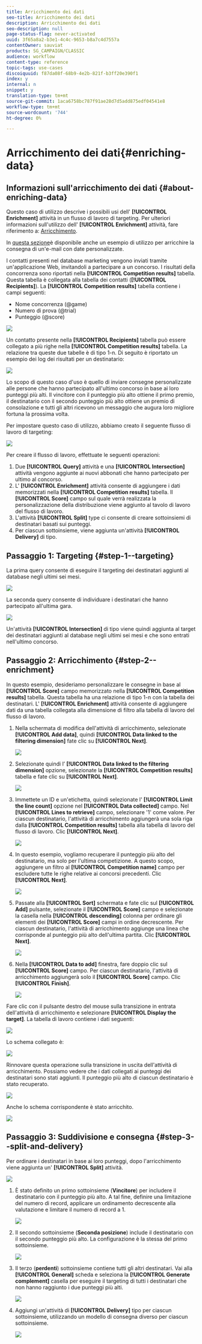 ```yaml
---
title: Arricchimento dei dati
seo-title: Arricchimento dei dati
description: Arricchimento dei dati
seo-description: null
page-status-flag: never-activated
uuid: 3f65a8a2-b3e1-4c4c-9653-b8a7c4d7557a
contentOwner: sauviat
products: SG_CAMPAIGN/CLASSIC
audience: workflow
content-type: reference
topic-tags: use-cases
discoiquuid: f87da08f-68b9-4e2b-821f-b3ff20e390f1
index: y
internal: n
snippet: y
translation-type: tm+mt
source-git-commit: 1aca6758bc787f91ae28d7d5add875edf04541e8
workflow-type: tm+mt
source-wordcount: '744'
ht-degree: 0%

---
```



# Arricchimento dei dati{#enriching-data}

## Informazioni sull&#39;arricchimento dei dati {#about-enriching-data}

Questo caso di utilizzo descrive i possibili usi dell&#39; **[!UICONTROL Enrichment]** attività in un flusso di lavoro di targeting. Per ulteriori informazioni sull&#39;utilizzo dell&#39; **[!UICONTROL Enrichment]** attività, fare riferimento a: [Arricchimento](../../workflow/using/enrichment.md).

In [questa sezione](../../workflow/using/email-enrichment-with-custom-date-fields.md)è disponibile anche un esempio di utilizzo per arricchire la consegna di un&#39;e-mail con date personalizzate.

I contatti presenti nel database marketing vengono inviati tramite un&#39;applicazione Web, invitandoli a partecipare a un concorso. I risultati della concorrenza sono riportati nella **[!UICONTROL Competition results]** tabella. Questa tabella è collegata alla tabella dei contatti (**[!UICONTROL Recipients]**). La **[!UICONTROL Competition results]** tabella contiene i campi seguenti:

* Nome concorrenza (@game)
* Numero di prova (@trial)
* Punteggio (@score)

![](assets/uc1_enrich_1.png)

Un contatto presente nella **[!UICONTROL Recipients]** tabella può essere collegato a più righe nella **[!UICONTROL Competition results]** tabella. La relazione tra queste due tabelle è di tipo 1-n. Di seguito è riportato un esempio dei log dei risultati per un destinatario:

![](assets/uc1_enrich_2.png)

Lo scopo di questo caso d&#39;uso è quello di inviare consegne personalizzate alle persone che hanno partecipato all&#39;ultimo concorso in base ai loro punteggi più alti. Il vincitore con il punteggio più alto ottiene il primo premio, il destinatario con il secondo punteggio più alto ottiene un premio di consolazione e tutti gli altri ricevono un messaggio che augura loro migliore fortuna la prossima volta.

Per impostare questo caso di utilizzo, abbiamo creato il seguente flusso di lavoro di targeting:

![](assets/uc1_enrich_3.png)

Per creare il flusso di lavoro, effettuate le seguenti operazioni:

1. Due **[!UICONTROL Query]** attività e una **[!UICONTROL Intersection]** attività vengono aggiunte ai nuovi abbonati che hanno partecipato per ultimo al concorso.
1. L&#39; **[!UICONTROL Enrichment]** attività consente di aggiungere i dati memorizzati nella **[!UICONTROL Competition results]** tabella. Il **[!UICONTROL Score]** campo sul quale verrà realizzata la personalizzazione della distribuzione viene aggiunto al tavolo di lavoro del flusso di lavoro.
1. L&#39;attività **[!UICONTROL Split]** type ci consente di creare sottoinsiemi di destinatari basati sui punteggi.
1. Per ciascun sottoinsieme, viene aggiunta un&#39;attività **[!UICONTROL Delivery]** di tipo.

## Passaggio 1: Targeting {#step-1--targeting}

La prima query consente di eseguire il targeting dei destinatari aggiunti al database negli ultimi sei mesi.

![](assets/uc1_enrich_4.png)

La seconda query consente di individuare i destinatari che hanno partecipato all&#39;ultima gara.

![](assets/uc1_enrich_5.png)

Un&#39;attività **[!UICONTROL Intersection]** di tipo viene quindi aggiunta al target dei destinatari aggiunti al database negli ultimi sei mesi e che sono entrati nell&#39;ultimo concorso.

## Passaggio 2: Arricchimento {#step-2--enrichment}

In questo esempio, desideriamo personalizzare le consegne in base al **[!UICONTROL Score]** campo memorizzato nella **[!UICONTROL Competition results]** tabella. Questa tabella ha una relazione di tipo 1-n con la tabella dei destinatari. L&#39; **[!UICONTROL Enrichment]** attività consente di aggiungere dati da una tabella collegata alla dimensione di filtro alla tabella di lavoro del flusso di lavoro.

1. Nella schermata di modifica dell&#39;attività di arricchimento, selezionate **[!UICONTROL Add data]**, quindi **[!UICONTROL Data linked to the filtering dimension]** fate clic su **[!UICONTROL Next]**.

   ![](assets/uc1_enrich_6.png)

1. Selezionate quindi l’ **[!UICONTROL Data linked to the filtering dimension]** opzione, selezionate la **[!UICONTROL Competition results]** tabella e fate clic su **[!UICONTROL Next]**.

   ![](assets/uc1_enrich_7.png)

1. Immettete un ID e un&#39;etichetta, quindi selezionate l&#39; **[!UICONTROL Limit the line count]** opzione nel **[!UICONTROL Data collected]** campo. Nel **[!UICONTROL Lines to retrieve]** campo, selezionare &#39;1&#39; come valore. Per ciascun destinatario, l&#39;attività di arricchimento aggiungerà una sola riga dalla **[!UICONTROL Competition results]** tabella alla tabella di lavoro del flusso di lavoro. Clic **[!UICONTROL Next]**.

   ![](assets/uc1_enrich_8.png)

1. In questo esempio, vogliamo recuperare il punteggio più alto del destinatario, ma solo per l&#39;ultima competizione. A questo scopo, aggiungere un filtro al **[!UICONTROL Competition name]** campo per escludere tutte le righe relative ai concorsi precedenti. Clic **[!UICONTROL Next]**.

   ![](assets/uc1_enrich_9.png)

1. Passate alla **[!UICONTROL Sort]** schermata e fate clic sul **[!UICONTROL Add]** pulsante, selezionate il **[!UICONTROL Score]** campo e selezionate la casella nella **[!UICONTROL descending]** colonna per ordinare gli elementi dei **[!UICONTROL Score]** campi in ordine decrescente. Per ciascun destinatario, l&#39;attività di arricchimento aggiunge una linea che corrisponde al punteggio più alto dell&#39;ultima partita. Clic **[!UICONTROL Next]**.

   ![](assets/uc1_enrich_10.png)

1. Nella **[!UICONTROL Data to add]** finestra, fare doppio clic sul **[!UICONTROL Score]** campo. Per ciascun destinatario, l&#39;attività di arricchimento aggiungerà solo il **[!UICONTROL Score]** campo. Clic **[!UICONTROL Finish]**.

   ![](assets/uc1_enrich_11.png)

Fare clic con il pulsante destro del mouse sulla transizione in entrata dell&#39;attività di arricchimento e selezionare **[!UICONTROL Display the target]**. La tabella di lavoro contiene i dati seguenti:

![](assets/uc1_enrich_13.png)

Lo schema collegato è:

![](assets/uc1_enrich_15.png)

Rinnovare questa operazione sulla transizione in uscita dell&#39;attività di arricchimento. Possiamo vedere che i dati collegati ai punteggi dei destinatari sono stati aggiunti. Il punteggio più alto di ciascun destinatario è stato recuperato.

![](assets/uc1_enrich_12.png)

Anche lo schema corrispondente è stato arricchito.

![](assets/uc1_enrich_14.png)

## Passaggio 3: Suddivisione e consegna {#step-3--split-and-delivery}

Per ordinare i destinatari in base ai loro punteggi, dopo l&#39;arricchimento viene aggiunta un&#39; **[!UICONTROL Split]** attività.

![](assets/uc1_enrich_18.png)

1. È stato definito un primo sottoinsieme (**Vincitore**) per includere il destinatario con il punteggio più alto. A tal fine, definire una limitazione del numero di record, applicare un ordinamento decrescente alla valutazione e limitare il numero di record a 1.

   ![](assets/uc1_enrich_16.png)

1. Il secondo sottoinsieme (**Seconda posizione**) include il destinatario con il secondo punteggio più alto. La configurazione è la stessa del primo sottoinsieme.

   ![](assets/uc1_enrich_17.png)

1. Il terzo (**perdenti**) sottoinsieme contiene tutti gli altri destinatari. Vai alla **[!UICONTROL General]** scheda e seleziona la **[!UICONTROL Generate complement]** casella per eseguire il targeting di tutti i destinatari che non hanno raggiunto i due punteggi più alti.

   ![](assets/uc1_enrich_19.png)

1. Aggiungi un&#39;attività di **[!UICONTROL Delivery]** tipo per ciascun sottoinsieme, utilizzando un modello di consegna diverso per ciascun sottoinsieme.

   ![](assets/uc1_enrich_20.png)

